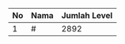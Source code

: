 | No | Nama            | Jumlah Level |
|----|-----------------|--------------|
| 1  | #    |    2892        |
